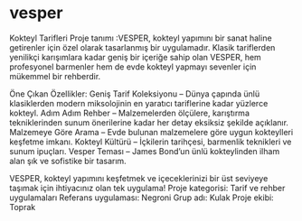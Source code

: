 # vesper
Kokteyl Tarifleri
Proje tanımı :VESPER, kokteyl yapımını bir sanat haline getirenler için özel olarak tasarlanmış bir uygulamadır. Klasik tariflerden yenilikçi karışımlara kadar geniş bir içeriğe sahip olan VESPER, hem profesyonel barmenler hem de evde kokteyl yapmayı sevenler için mükemmel bir rehberdir.

Öne Çıkan Özellikler:
 Geniş Tarif Koleksiyonu – Dünya çapında ünlü klasiklerden modern miksolojinin en yaratıcı tariflerine kadar yüzlerce kokteyl.
 Adım Adım Rehber – Malzemelerden ölçülere, karıştırma tekniklerinden sunum önerilerine kadar her detay eksiksiz şekilde açıklanır.
 Malzemeye Göre Arama – Evde bulunan malzemelere göre uygun kokteylleri keşfetme imkanı.
 Kokteyl Kültürü – İçkilerin tarihçesi, barmenlik teknikleri ve sunum ipuçları.
 Vesper Teması – James Bond’un ünlü kokteylinden ilham alan şık ve sofistike bir tasarım.

VESPER, kokteyl yapımını keşfetmek ve içeceklerinizi bir üst seviyeye taşımak için ihtiyacınız olan tek uygulama! 
Proje kategorisi: Tarif ve rehber uygulamaları
Referans uygulaması: Negroni
Grup adı: Kulak
Proje ekibi: Toprak
